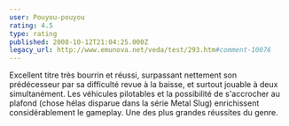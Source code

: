 ```yaml
---
user: Pouyou-pouyou
rating: 4.5
type: rating
published: 2008-10-12T21:04:25.000Z
legacy_url: http://www.emunova.net/veda/test/293.htm#comment-10076
---
```

Excellent titre très bourrin et réussi, surpassant nettement son prédécesseur par sa difficulté revue à la baisse, et surtout jouable à deux simultanément. Les véhicules pilotables et la possibilité de s'accrocher au plafond (chose hélas disparue dans la série Metal Slug) enrichissent considérablement le gameplay. Une des plus grandes réussites du genre.
